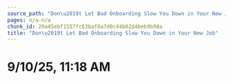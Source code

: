 ```yaml
---
source_path: "Don\u2019t Let Bad Onboarding Slow You Down in Your New Job.md"
pages: n/a-n/a
chunk_id: 20a45ebf1557fc63baf8a7d0c44b02d4beb9b98a
title: "Don\u2019t Let Bad Onboarding Slow You Down in Your New Job"
---
```

# 9/10/25, 11:18 AM
